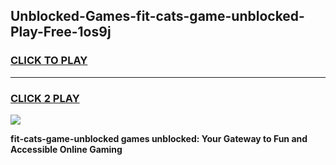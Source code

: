 
## Unblocked-Games-fit-cats-game-unblocked-Play-Free-1os9j
<h3>
<a href="https://premium76.site?title=fit-cats-game-unblocked&ref=18A1">CLICK TO PLAY</a></h3>
<hr>

<h3>
<a href="https://premium76.site?title=fit-cats-game-unblocked&ref=18A1">CLICK 2 PLAY</a>
  
</h3>

<a href="https://premium76.site?title=fit-cats-game-unblocked&ref=18A1"><img src="https://clearcache.store/games.png"></a>


**fit-cats-game-unblocked games unblocked: Your Gateway to Fun and Accessible Online Gaming**
